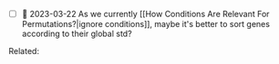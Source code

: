 
 


- [ ] 📅 2023-03-22 As we currently [[How Conditions Are Relevant For Permutations?|ignore conditions]], maybe it's better to sort genes according to their global std?


Related:








